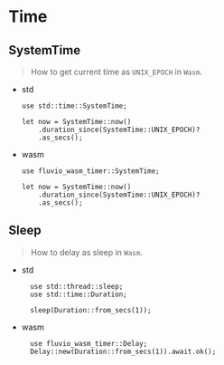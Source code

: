 # Time

## SystemTime

> How to get current time as `UNIX_EPOCH` in `Wasm`.

- std

  ```rust,no_run
  use std::time::SystemTime;

  let now = SystemTime::now()
      .duration_since(SystemTime::UNIX_EPOCH)?
      .as_secs();
  ```

- wasm

  ```rust,no_run
  use fluvio_wasm_timer::SystemTime;

  let now = SystemTime::now()
      .duration_since(SystemTime::UNIX_EPOCH)?
      .as_secs();
  ```

## Sleep

> How to delay as sleep in `Wasm`.

- std

  ```rust,no_run
    use std::thread::sleep;
    use std::time::Duration;

    sleep(Duration::from_secs(1));
  ```

- wasm
  ```rust,no_run
    use fluvio_wasm_timer::Delay;
    Delay::new(Duration::from_secs(1)).await.ok();
  ```
